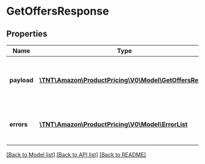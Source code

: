 # GetOffersResponse

## Properties
Name | Type | Description | Notes
------------ | ------------- | ------------- | -------------
**payload** | [**\TNT\Amazon\ProductPricing\V0\Model\GetOffersResult**](GetOffersResult.md) | The payload for the &#x60;getListingOffers&#x60; and &#x60;getItemOffers&#x60; operations. | [optional] 
**errors** | [**\TNT\Amazon\ProductPricing\V0\Model\ErrorList**](ErrorList.md) | One or more unexpected errors occurred during the operation. | [optional] 

[[Back to Model list]](../README.md#documentation-for-models) [[Back to API list]](../README.md#documentation-for-api-endpoints) [[Back to README]](../README.md)


